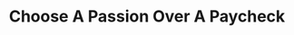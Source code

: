 ---
layout: interior
title: Choose A Passion Over A Paycheck
speaker: Bailey Bryand
permalink: bailey_bryand
image: img/20160916/baileyBryand.jpg
event: 20160916
video: 
favorite: My favorite thing about Wichita is attending the Wichita State Shocker Basketball games because you get to be a part of such an intense atmosphere and cheer alongside all the passionate fans.
about: Bailey is Junior at Wichita State University pursuing a degree in Marketing. He is the President of his fraternity, Sigma Alpha Epsilon, and is also a Business Development Associate with the Barton International Group. Bailey enjoys traveling and hopes to one day become a personal development coach.
twitter: baibryand
facebook: 
instagram: BaiBryand
linkedin: 
google: 
website: 
email: baileybryand@gmail.com
telephone: 
---